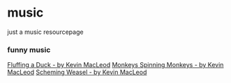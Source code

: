 # music
just a music resourcepage

### funny music 
[Fluffing a Duck - by Kevin MacLeod](https://github.com/intheinternet/music/blob/main/Fluffing%20a%20Duck.mp3?raw=true)
[Monkeys Spinning Monkeys - by Kevin MacLeod](https://github.com/intheinternet/music/blob/main/Monkeys-Spinning-Monkeys.mp3?raw=true)
[Scheming Weasel - by Kevin MacLeod](https://github.com/intheinternet/music/blob/main/Scheming%20Weasel%20faster.mp3?raw=true)

